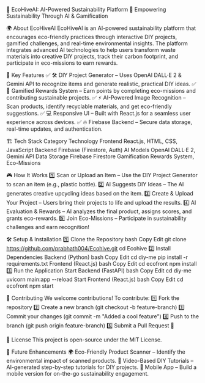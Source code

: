🌿 EcoHiveAI: AI-Powered Sustainability Platform
🚀 Empowering Sustainability Through AI & Gamification



🌍 About EcoHiveAI
EcoHiveAI is an AI-powered sustainability platform that encourages eco-friendly practices through interactive DIY projects, gamified challenges, and real-time environmental insights. The platform integrates advanced AI technologies to help users transform waste materials into creative DIY projects, track their carbon footprint, and participate in eco-missions to earn rewards.

🚀 Key Features
✅ 🛠️ DIY Project Generator – Uses OpenAI DALL·E 2 & Gemini API to recognize items and generate realistic, practical DIY ideas.
✅ 🌱 Gamified Rewards System – Earn points by completing eco-missions and contributing sustainable projects.
✅ ⚡ AI-Powered Image Recognition – Scan products, identify recyclable materials, and get eco-friendly suggestions.
✅ 💻 Responsive UI – Built with React.js for a seamless user experience across devices.
✅ 🔥 Firebase Backend – Secure data storage, real-time updates, and authentication.

🏗️ Tech Stack
Category	Technology
Frontend	React.js, HTML, CSS, JavaScript
Backend	Firebase (Firestore, Auth)
AI Models	OpenAI DALL·E 2, Gemini API
Data Storage	Firebase Firestore
Gamification	Rewards System, Eco-Missions

🎮 How It Works
1️⃣ Scan or Upload an Item – Use the DIY Project Generator to scan an item (e.g., plastic bottle).
2️⃣ AI Suggests DIY Ideas – The AI generates creative upcycling ideas based on the item.
3️⃣ Create & Upload Your Project – Users bring their projects to life and upload the results.
4️⃣ AI Evaluation & Rewards – AI analyzes the final product, assigns scores, and grants eco-rewards.
5️⃣ Join Eco-Missions – Participate in sustainability challenges and earn recognition!

🛠️ Setup & Installation
1️⃣ Clone the Repository
bash
Copy
Edit
git clone https://github.com/prabhath004/Ecohive.git
cd Ecohive
2️⃣ Install Dependencies
Backend (Python)
bash
Copy
Edit
cd diy-me
pip install -r requirements.txt
Frontend (React.js)
bash
Copy
Edit
cd ecofront
npm install
3️⃣ Run the Application
Start Backend (FastAPI)
bash
Copy
Edit
cd diy-me
uvicorn main:app --reload
Start Frontend (React.js)
bash
Copy
Edit
cd ecofront
npm start


🤝 Contributing
We welcome contributions! To contribute:
1️⃣ Fork the repository
2️⃣ Create a new branch (git checkout -b feature-branch)
3️⃣ Commit your changes (git commit -m "Added a cool feature")
4️⃣ Push to the branch (git push origin feature-branch)
5️⃣ Submit a Pull Request 🚀

📜 License
This project is open-source under the MIT License.

🎯 Future Enhancements
🌍 Eco-Friendly Product Scanner – Identify the environmental impact of scanned products.
🎥 Video-Based DIY Tutorials – AI-generated step-by-step tutorials for DIY projects.
📱 Mobile App – Build a mobile version for on-the-go sustainability engagement.
